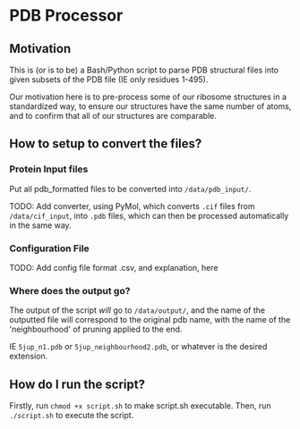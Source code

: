 # PDB Processor

## Motivation

This is (or is to be) a Bash/Python script to parse PDB structural
files into given subsets of the PDB file (IE only residues 1-495).

Our motivation here is to pre-process some of our ribosome structures in
a standardized way, to ensure our structures have the same number of atoms,
and to confirm that all of our structures are comparable.

## How to setup to convert the files?

### Protein Input files

Put all pdb_formatted files to be converted into `/data/pdb_input/`.

TODO: Add converter, using PyMol, which converts `.cif` files from `/data/cif_input`,
into `.pdb` files, which can then be processed automatically in the same way.

### Configuration File
TODO: Add config file format .csv, and explanation, here

### Where does the output go?

The output of the script *will* go to `/data/output/`, and the name of the
outputted file will correspond to the original pdb name, with the name of the
'neighbourhood' of pruning applied to the end.

IE `5jup_n1.pdb` or `5jup_neighbourhood2.pdb`, or whatever is the desired extension.

## How do I run the script?

Firstly, run `chmod +x script.sh` to make script.sh executable.
Then, run `./script.sh` to execute the script.
